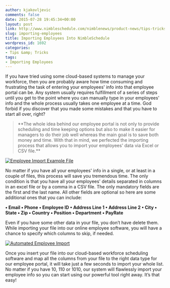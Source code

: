 ```yaml
---
author: kjakovljevic
comments: false
date: 2015-07-28 19:45:34+00:00
layout: post
link: http://www.nimbleschedule.com/nimblenews/product-news/tips-tricks/importing-employees/
slug: importing-employees
title: Importing Employees Into NimbleSchedule
wordpress_id: 1692
categories:
- Tips &amp; Tricks
tags:
- Importing Employees
---
```


If you have tried using some cloud-based systems to manage your workforce, then you are probably aware how time consuming and frustrating the task of entering your employees' info into that employee portal can be. Any system usually requires fulfillment of a series of steps until you get to the point where you can manually type in your employees' info and the whole process usually takes one employee at a time. God forbid if you discover that you made some mistakes and that you have to start all over, right?


<blockquote>**The whole idea behind our employee portal is not only to provide scheduling and time keeping options but also to make it easier for managers to do their job well whereas the main goal is to save both money and time. With that in mind, we perfected the importing process that allows you to import your employees' data via Excel or CSV file.**</blockquote>


[![Employee Import Example File](http://www.nimbleschedule.com/wp-content/uploads/2015/06/Employee-Import-Example-thumb.jpg)](http://www.nimbleschedule.com/wp-content/uploads/2015/06/Employee-Import-Example.jpg)  

  

No matter if you have all your employees' info in a single, or at least in a couple of files, this process will save you tremendous time. The only condition is that you have all your employees' details separated in columns in an excel file or by a comma in a CSV file. The only mandatory fields are the first and the last name. All other fields are optional so here are some additional ones that you can include:

**• Email
• Phone
• Employee ID
• Address Line 1
• Address Line 2
• City
• State
• Zip
• Country
• Position
• Department
• PayRate**

Even if you have some other data in your file, you don’t have delete them. While importing your file into our online employee software, you will have a chance to specify which columns to skip, if needed.

[![Automated Employee Import](http://www.nimbleschedule.com/wp-content/uploads/2015/06/Import-Employees-thumb.jpg)](http://www.nimbleschedule.com/wp-content/uploads/2015/06/Import-Employees.jpg)  

  

Once you insert your file into our cloud-based workforce scheduling software and map all the columns from your file to the right data type for our employee portal, it will take just a few seconds to import your whole list. No matter if you have 10, 110 or 1010, our system will flawlessly import your employee info so you can start using our powerful tool right away. It’s that easy!
